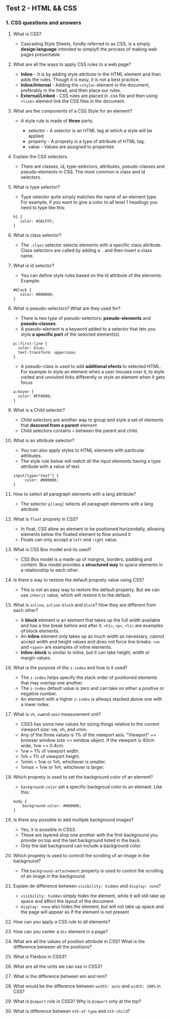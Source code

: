 ## Test 2 - HTML && CSS

### 1. CSS questions and answers

1. What is CSS?

   * Cascading Style Sheets, fondly referred to as CSS, is a simply **design language** intended to simplyfi the process of making web pages    presentable.
   
2. What are all the ways to apply CSS rules to a web page?

   * **Inline** - It is by adding style attribute in the HTML element and then adds the rules. Though it is easy, it is not a best practice.
   * **Inline/Internal** - Adding the ``<style>`` element in the document, preferably in the head, and then place our rules.
   * **External/Linked** - CSS rules are placed in .css file and then using ``<link>`` element link the CSS files in the document.

3. What are the components of a CSS Style for an element?

   * A style rule is made of **three** parts: 
   
        * selector - A selector is an HTML tag at which a style will be applied
        * property - A proprety is a type of attribute of HTML tag.
        * value - Values are assigned to properties
   
4. Explain the CSS selectors.

   * There are classes, id, type-selectors, attributes, pseudo-classes and pseudo-elements in CSS. The most common is class and id        selectors.

5. What is type selector?

   * Type selector quite simply matches the name of an element type. For example, if you want to give a color to all level 1 headings      you need to type like this:
   ```
   h1 {
      color: #36CFFF;
   }
   ```
   
6. What is class selector?
  
   * The ``.class`` selector selects elements with a specific class attribute. Class selectors are called by adding a ``.`` and 
  then insert a class name.
  
7. What is id selector? 

   * You can define style rules based on the id attribute of the elements. Example:
   ```
   #black {
      color: #000000;
   }
   ```
 
8. What is pseudo-selectors? What are they used for?

   * There is two type of pseudo-selectors: **pseudo-elements** and **pseudo-classes**.
   * A pseudo-element is a keyword added to a selector that lets you style **a specific part** of the selected element(s).
    ```
    p::first-line {
      color: blue;
      text-transform: uppercase;
    }
    ```
   
   * A pseudo-class is used to add **additional efects** to selected HTML. For example to style an element when a user mouses over it, to       style visited and unvisited links differently or style an element when it gets focus
  
    ```
    a:hover {
      color: #FF0000;
    }
    ```
9. What is a Child selector?

   * Child selectors are another way to group and style a set of elements that **descend from a parent** element
   * Child selectors contains ``>`` between the parent and child.

10. What is an attribute selector?

    * You can also apply styles to HTML elements with particular attributes.
    * The style rule below will match all the input elements having a type attribute with a value of text.
     ```
     input[type="text"] {
          color: #000000;
     }
     ```

11. How to select all paragraph elements with a lang attribute?

    * The selector ``p[lang]`` selects all paragraph elements with a lang attribute

12. What is ``float`` proprety in CSS?

    * In float, CSS allow an element to be positioned horizondally, allowing elements below the floated element to flow around it
    * Floats can only accept a ``left`` and ``right`` value.

13. What is CSS Box model and its used?  

    * CSS Box model is a made up of margins, borders, padding and content. Box model provides a **structured way** to space elements in     a relationship to each other.

14. Is there a way to restore the default proprety value using CSS?

    * This is not an easy way to restore the default property. But we can use ``inherit`` value, which will restore it to the default.

15. What is ``inline``, ``inline-block`` and ``block``? How they are different from each other?

    * A **block** element is an element that takes up the full width available and has a line break before and after it. 
    ``<h1>``, ``<p>``, ``<li>`` are examples of block elements.
    * An **inline** element only takes up as much width as necessary, cannot accept width and height values and does not force line   breaks. ``<a>`` and ``<span>`` are examples of inline elements.
    * **Inline-block** is similar to inline, but it can take height, width or margin values.

16. What is the purpose of the ``z-index`` and how is it used?

    * The ``z-index`` helps specify the stack order of positioned elements that may overlap one another.
    * The ``z-index`` default value is zero and can take on either a positive or negative number.
    * An element with a higher ``z-index`` is allways stacked above one with a lower index.
    
17. What is ``vh``, ``vw``and ``vmin`` measurement unit?
    
    * CSS3 has some new values for sizing things relative to the current viewport size: vw, vh, and vmin.
    * Any of the three values is 1% of the viewport axis. "Viewport" == browser window size == window object. If the viewport is 40cm   wide, 1vw == 0.4cm.
    * 1vw = 1% of viewport width.
    * 1vh = 1% of viewport height.
    * 1vmin = 1vw or 1vh, whichever is smaller.
    * 1vmax = 1vw or 1vh, whichever is larger.

18. Which proprety is used to set the background color of an element?

    * ``background-color`` set a specific backgroud color to an element. Like this: 
    ```
    body {
        background-color: #000000;
    }
    ```

19. Is there any possible to add multiple background images?

    * Yes, it is possible in CSS3.
    * These are layered atop one another with the first background you provide on top and the last background listed in the back.
    * Only the last background can include a background color.
    
20. Which proprety is used to controll the scrolling of an image in the background?

    * The ``background-attachement`` property is used to control the scrolling of an image in the background.

21. Explain de difference between ``visibility: hidden`` and ``display: none``?

    * ``visibility: hidden`` simply hides the element, while it will still take up space and affect the layout of the document.
    * ``display: none`` also hides the element, but will not take up space and the page will appear as if the element is not present
    
11. How can you apply a CSS rule to all elements?

12. How can you center a ``div`` element in a page?

13. What are all the values of position attribute in CSS? What is the diffference between all the positions?

14. What is Flexbox in CSS3? 

15. What are all the units we can use in CSS3?

16. What is the difference between em and rem?

17.  What would be the difference between ``width: auto`` and ``width: 100%`` in  CSS?

18. What is ``@import`` rule in CSS3? Why is ``@import`` only at the top?


20. What is difference between ``nth-of-type`` and ``nth-child``?


